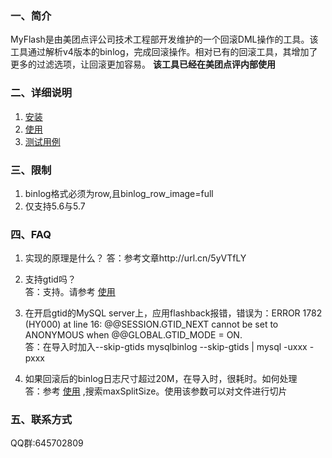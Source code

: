 ### 一、简介
MyFlash是由美团点评公司技术工程部开发维护的一个回滚DML操作的工具。该工具通过解析v4版本的binlog，完成回滚操作。相对已有的回滚工具，其增加了更多的过滤选项，让回滚更加容易。
**该工具已经在美团点评内部使用**
### 二、详细说明
1. [安装](./doc/INSTALL.md)
2. [使用](./doc/how_to_use.md)
3. [测试用例](./doc/TestCase.md)
### 三、限制
1. binlog格式必须为row,且binlog_row_image=full
2. 仅支持5.6与5.7
### 四、FAQ
1. 实现的原理是什么？ 
答：参考文章http://url.cn/5yVTfLY

2. 支持gtid吗？  
答：支持。请参考 [使用](./doc/how_to_use.md)

3. 在开启gtid的MySQL server上，应用flashback报错，错误为：ERROR 1782 (HY000) at line 16: @@SESSION.GTID_NEXT cannot be set to ANONYMOUS when @@GLOBAL.GTID_MODE = ON.  
答：在导入时加入--skip-gtids
mysqlbinlog --skip-gtids <flashbacklog> | mysql -uxxx -pxxx

4. 如果回滚后的binlog日志尺寸超过20M，在导入时，很耗时。如何处理  
答：参考 [使用](./doc/how_to_use.md) ,搜索maxSplitSize。使用该参数可以对文件进行切片
### 五、联系方式
QQ群:645702809

